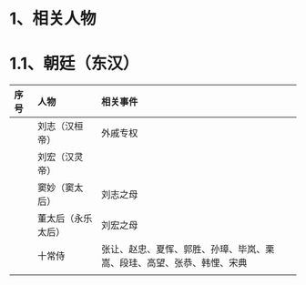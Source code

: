 # 1、相关人物

# 1.1、朝廷（东汉）

|  序号  | 人物        |  相关事件                                           |
|:-----|:----------|:------------------------------------------------|
|      | 刘志（汉桓帝）   |  外戚专权                                           |
|      | 刘宏（汉灵帝）   |                                                 |
|      | 窦妙（窦太后）   | 刘志之母                                            |
|      | 董太后（永乐太后） | 刘宏之母                                            |
|      | 十常侍       | 张让、赵忠、夏恽、郭胜、孙璋、毕岚、栗嵩、段珪、高望、张恭、韩悝、宋典             |
|      |           |                                                 |  
